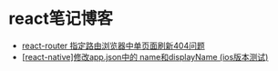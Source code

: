 react笔记博客
================

* [react-router 指定路由浏览器中单页面刷新404问题](https://github.com/react-wtm/react-blogs/issues/1)
* [[react-native]修改app.json中的 name和displayName (ios版本测试)](https://github.com/react-wtm/react-blogs/issues/2)

